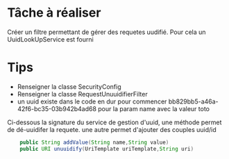 # Tâche à réaliser

Créer un filtre permettant de gérer des requetes uudifié. Pour cela un UuidLookUpService est fourni

# Tips

- Renseigner la classe SecurityConfig
- Renseigner la classe RequestUnuuidifierFilter
- un uuid existe dans le code en dur pour commencer bb829bb5-a46a-42f6-bc35-03b942b4ad68 pour la param name avec la valeur toto

Ci-dessous la signature du service de gestion d'uuid, une méthode permet de dé-uuidifer la requete. une autre permet d'ajouter des couples
uuid/id

```java
    public String addValue(String name,String value)
    public URI unuuidify(UriTemplate uriTemplate,String uri)
```
